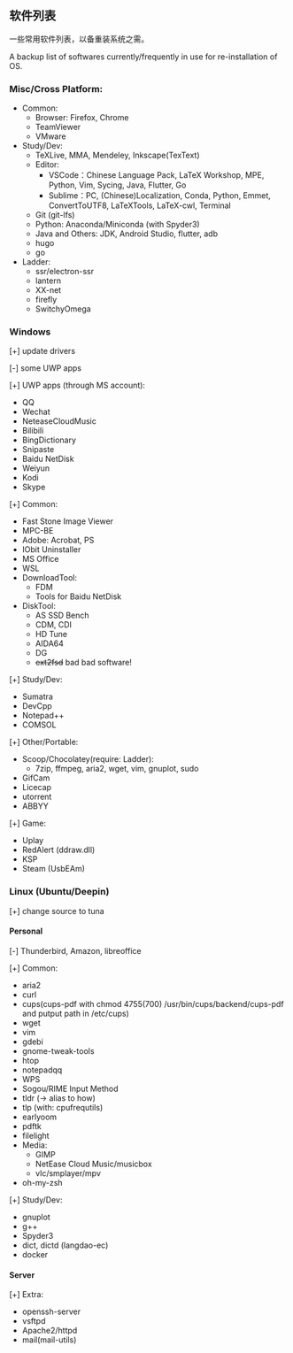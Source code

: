 ## 软件列表
一些常用软件列表，以备重装系统之需。

A backup list of softwares currently/frequently in use for re-installation of OS.

### Misc/Cross Platform: 
   - Common:
      - Browser: Firefox, Chrome
      - TeamViewer
      - VMware
   - Study/Dev: 
      - TeXLive, MMA, Mendeley, Inkscape(TexText)
      - Editor: 
         - VSCode：Chinese Language Pack, LaTeX Workshop, MPE, Python, Vim, Sycing, Java, Flutter, Go
         - Sublime：PC, (Chinese)Localization, Conda, Python, Emmet, ConvertToUTF8, LaTeXTools, LaTeX-cwl, Terminal
      - Git (git-lfs)
      - Python: Anaconda/Miniconda (with Spyder3)
      - Java and Others: JDK, Android Studio, flutter, adb
      - hugo
      - go
   - Ladder: 
      - ssr/electron-ssr
      - lantern
      - XX-net
      - firefly
      - SwitchyOmega

### Windows
[+] update drivers

[-] some UWP apps

[+] UWP apps (through MS account): 
   - QQ
   - Wechat
   - NeteaseCloudMusic
   - Bilibili
   - BingDictionary
   - Snipaste
   - Baidu NetDisk
   - Weiyun
   - Kodi
   - Skype

[+] Common: 
   - Fast Stone Image Viewer
   - MPC-BE
   - Adobe: Acrobat, PS
   - IObit Uninstaller
   - MS Office
   - WSL
   - DownloadTool: 
      - FDM
      - Tools for Baidu NetDisk
   - DiskTool:
      - AS SSD Bench
      - CDM, CDI
      - HD Tune
      - AIDA64
      - DG
      - ~~ext2fsd~~ bad bad software!

[+] Study/Dev: 
   - Sumatra
   - DevCpp
   - Notepad++
   - COMSOL

[+] Other/Portable: 
   - Scoop/Chocolatey(require: Ladder): 
      - 7zip, ffmpeg, aria2, wget, vim, gnuplot, sudo
   - GifCam
   - Licecap
   - utorrent
   - ABBYY

[+] Game: 
   - Uplay
   - RedAlert (ddraw.dll)
   - KSP
   - Steam (UsbEAm)

### Linux (Ubuntu/Deepin)
[+] change source to tuna

#### Personal
[-] Thunderbird, Amazon, libreoffice

[+] Common: 
   - aria2
   - curl
   - cups(cups-pdf with chmod 4755(700) /usr/bin/cups/backend/cups-pdf and putput path in /etc/cups)
   - wget
   - vim
   - gdebi
   - gnome-tweak-tools
   - htop
   - notepadqq
   - WPS
   - Sogou/RIME Input Method
   - tldr (-> alias to how)
   - tlp (with: cpufrequtils)
   - earlyoom
   - pdftk
   - filelight
   - Media: 
      - GIMP
      - NetEase Cloud Music/musicbox
      - vlc/smplayer/mpv
   - oh-my-zsh

[+] Study/Dev: 
   - gnuplot
   - g++
   - Spyder3
   - dict, dictd (langdao-ec)
   - docker

#### Server
[+] Extra: 
   - openssh-server
   - vsftpd
   - Apache2/httpd
   - mail(mail-utils)
